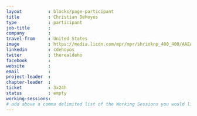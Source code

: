 ```yaml
---
layout          : blocks/page-participant
title           : Christian DeHoyos
type            : participant
job-title       :
company         :
travel-from     : United States
image           : https://media.licdn.com/mpr/mpr/shrinknp_400_400/AAEAAQAAAAAAAAyZAAAAJGJmZmJjYjY4LTU5NDgtNGE4ZC1hMzkwLWRjMzA2Zjc0MDg2MA.jpg
linkedin        : cdehoyos
twiter          : therealdeho
facebook        :
website         :
email           :
project-leader  :
chapter-leader  :
ticket          : 3x24h
status          : empty
working-sessions:
# add above a comma delimited list of the Working Sessions you would like to attend (use the session's title)
---
```


<!-- put more details about participant here -->
